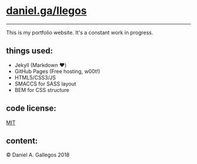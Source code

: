 # [daniel.ga/llegos](https://daniel.ga/llegos)
---

This is my portfolio website. It's a constant work in progress.

## things used:
* Jekyll (Markdown :heart:)
* GitHub Pages (Free hosting, w00t!)
* HTML5/CSS3/JS
* SMACCS for SASS layout
* BEM for CSS structure

## code license:
[MIT](/LICENSE.md)

## content:
:copyright: Daniel A. Gallegos 2018
